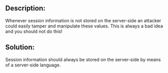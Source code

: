 ## Description:

Whenever session information is not stored on the server-side an attacker could easily tamper
and manipulate these values. This is always a bad idea and you should not do this!

## Solution:

Session information should always be stored  on the server-side by means of a server-side language.
